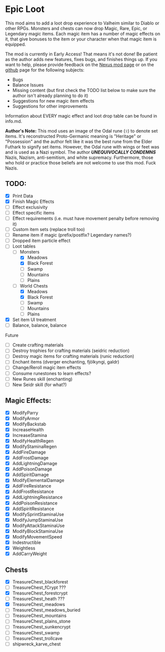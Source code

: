 # Epic Loot

This mod aims to add a loot drop experience to Valheim similar to Diablo or other RPGs. Monsters and chests can now drop Magic, Rare, Epic, or Legendary magic items. Each magic item has a number of magic effects on it, that give bonuses to the item or your character when that magic item is equipped.

The mod is currently in Early Access! That means it's not done! Be patient as the author adds new features, fixes bugs, and finishes things up. If you want to help, please provide feedback on the [Nexus mod page](TODO) or on the [github](https://github.com/RandyKnapp/ValheimMods/tree/main/EpicLoot) page for the following subjects:

- Bugs
- Balance Issues
- Missing content (but first check the TODO list below to make sure the author isn't already planning to do it)
- Suggestions for new magic item effects
- Suggestions for other improvements

Information about EVERY magic effect and loot drop table can be found in info.md.

**Author's Note:** This mod uses an image of the Odal rune (ᛟ) to denote set items. It's reconstructed Proto-Germanic meaning is "Heritage" or "Possession" and the author felt like it was the best rune from the Elder Futhark to signify set items. However, the Odal rune with wings or feet was and is used as a Nazi symbol. The author ***UNEQUIVOCALLY CONDEMNS*** Nazis, Nazism, anti-semitism, and white supremacy. Furthermore, those who hold or practice those beliefs are not welcome to use this mod. Fuck Nazis.

## TODO:

- [X] Print Data
- [X] Finish Magic Effects
- [ ] Effect exclusivity
- [ ] Effect specific items
- [ ] Effect requirements (i.e. must have movement penalty before removing it)
- [ ] Custom item sets (replace troll too)
- [ ] Rename item if magic (prefix/postfix? Legendary names?)
- [ ] Dropped item particle effect
- [ ] Loot tables
  - [ ] Monsters
	- [X] Meadows
	- [X] Black Forest
	- [ ] Swamp
	- [ ] Mountains
	- [ ] Plains
  - [ ] World Chests
  	- [X] Meadows
	- [X] Black Forest
	- [ ] Swamp
	- [ ] Mountains
	- [ ] Plains
- [X] Set item UI treatment
- [ ] Balance, balance, balance

Future

- [ ] Create crafting materials
- [ ] Destroy trophies for crafting materials (seidric reduction)
- [ ] Destroy magic items for crafting materials (runic reduction)
- [ ] Enchant items (dverger enchanting, fjölkyngi, galdr)
- [ ] Change/Reroll magic item effects
- [ ] Consume runestones to learn effects?
- [ ] New Runes skill (enchanting)
- [ ] New Seidr skill (for what?)

## Magic Effects:

- [X] ModifyParry
- [X] ModifyArmor
- [X] ModifyBackstab
- [X] IncreaseHealth
- [X] IncreaseStamina
- [X] ModifyHealthRegen
- [X] ModifyStaminaRegen
- [X] AddFireDamage
- [X] AddFrostDamage
- [X] AddLightningDamage
- [X] AddPoisonDamage
- [X] AddSpiritDamage
- [X] ModifyElementalDamage
- [X] AddFireResistance       
- [X] AddFrostResistance      
- [X] AddLightningResistance
- [X] AddPoisonResistance
- [X] AddSpiritResistance
- [X] ModifySprintStaminaUse
- [X] ModifyJumpStaminaUse
- [X] ModifyAttackStaminaUse
- [X] ModifyBlockStaminaUse
- [X] ModifyMovementSpeed
- [X] Indestructible
- [X] Weightless
- [X] AddCarryWeight

## Chests

- [X] TreasureChest_blackforest
- [ ] TreasureChest_fCrypt ???
- [X] TreasureChest_forestcrypt
- [ ] TreasureChest_heath ???
- [X] TreasureChest_meadows
- [ ] TreasureChest_meadows_buried
- [ ] TreasureChest_mountains
- [ ] TreasureChest_plains_stone
- [ ] TreasureChest_sunkencrypt
- [ ] TreasureChest_swamp
- [ ] TreasureChest_trollcave
- [ ] shipwreck_karve_chest